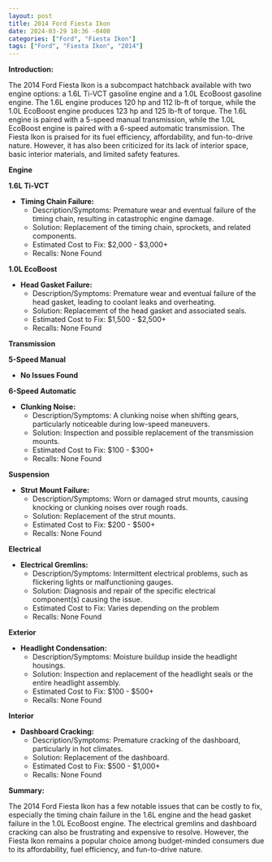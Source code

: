 ```yaml
---
layout: post
title: 2014 Ford Fiesta Ikon
date: 2024-03-29 10:36 -0400
categories: ["Ford", "Fiesta Ikon"]
tags: ["Ford", "Fiesta Ikon", "2014"]
---
```

**Introduction:**

The 2014 Ford Fiesta Ikon is a subcompact hatchback available with two engine options: a 1.6L Ti-VCT gasoline engine and a 1.0L EcoBoost gasoline engine. The 1.6L engine produces 120 hp and 112 lb-ft of torque, while the 1.0L EcoBoost engine produces 123 hp and 125 lb-ft of torque. The 1.6L engine is paired with a 5-speed manual transmission, while the 1.0L EcoBoost engine is paired with a 6-speed automatic transmission. The Fiesta Ikon is praised for its fuel efficiency, affordability, and fun-to-drive nature. However, it has also been criticized for its lack of interior space, basic interior materials, and limited safety features.

**Engine**

**1.6L Ti-VCT**
- **Timing Chain Failure:**
  - Description/Symptoms: Premature wear and eventual failure of the timing chain, resulting in catastrophic engine damage.
  - Solution: Replacement of the timing chain, sprockets, and related components.
  - Estimated Cost to Fix: $2,000 - $3,000+
  - Recalls: None Found

**1.0L EcoBoost**
- **Head Gasket Failure:**
  - Description/Symptoms: Premature wear and eventual failure of the head gasket, leading to coolant leaks and overheating.
  - Solution: Replacement of the head gasket and associated seals.
  - Estimated Cost to Fix: $1,500 - $2,500+
  - Recalls: None Found

**Transmission**

**5-Speed Manual**
- **No Issues Found**

**6-Speed Automatic**
- **Clunking Noise:**
  - Description/Symptoms: A clunking noise when shifting gears, particularly noticeable during low-speed maneuvers.
  - Solution: Inspection and possible replacement of the transmission mounts.
  - Estimated Cost to Fix: $100 - $300+
  - Recalls: None Found

**Suspension**

- **Strut Mount Failure:**
  - Description/Symptoms: Worn or damaged strut mounts, causing knocking or clunking noises over rough roads.
  - Solution: Replacement of the strut mounts.
  - Estimated Cost to Fix: $200 - $500+
  - Recalls: None Found

**Electrical**

- **Electrical Gremlins:**
  - Description/Symptoms: Intermittent electrical problems, such as flickering lights or malfunctioning gauges.
  - Solution: Diagnosis and repair of the specific electrical component(s) causing the issue.
  - Estimated Cost to Fix: Varies depending on the problem
  - Recalls: None Found

**Exterior**

- **Headlight Condensation:**
  - Description/Symptoms: Moisture buildup inside the headlight housings.
  - Solution: Inspection and replacement of the headlight seals or the entire headlight assembly.
  - Estimated Cost to Fix: $100 - $500+
  - Recalls: None Found

**Interior**

- **Dashboard Cracking:**
  - Description/Symptoms: Premature cracking of the dashboard, particularly in hot climates.
  - Solution: Replacement of the dashboard.
  - Estimated Cost to Fix: $500 - $1,000+
  - Recalls: None Found

**Summary:**

The 2014 Ford Fiesta Ikon has a few notable issues that can be costly to fix, especially the timing chain failure in the 1.6L engine and the head gasket failure in the 1.0L EcoBoost engine. The electrical gremlins and dashboard cracking can also be frustrating and expensive to resolve. However, the Fiesta Ikon remains a popular choice among budget-minded consumers due to its affordability, fuel efficiency, and fun-to-drive nature.
